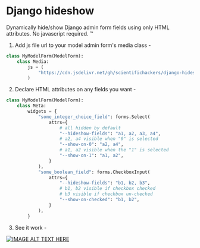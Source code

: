 # Django hideshow

Dynamically hide/show Django admin form fields using only HTML attributes. No javascript required. ™️

1. Add js file url to your model admin form's media class -

```python
class MyModelForm(ModelForm):
    class Media:
        js = (
            "https://cdn.jsdelivr.net/gh/scientifichackers/django-hideshow@0.0.1/hideshow.js",
        )          
```

2. Declare HTML attributes on any fields you want - 

```python
class MyModelForm(ModelForm):
    class Meta:
        widgets = {
            "some_integer_choice_field": forms.Select(
                attrs={
                    # all hidden by default
                    "--hideshow-fields": "a1, a2, a3, a4",
                    # a2, a4 visible when "0" is selected
                    "--show-on-0": "a2, a4",
                    # a1, a2 visible when the "1" is selected
                    "--show-on-1": "a1, a2",
                }
            ),
            "some_boolean_field": forms.CheckboxInput(
                attrs={
                    "--hideshow-fields": "b1, b2, b3",
                    # b1, b2 visible if checkbox checked
                    # b3 visible if checkbox un-checked
                    "--show-on-checked": "b1, b2",
                }
            ),
        }   
```

3. See it work -

[![IMAGE ALT TEXT HERE](https://img.youtube.com/vi/PeQ_uQuaTCI/0.jpg)](https://www.youtube.com/watch?v=PeQ_uQuaTCI)


